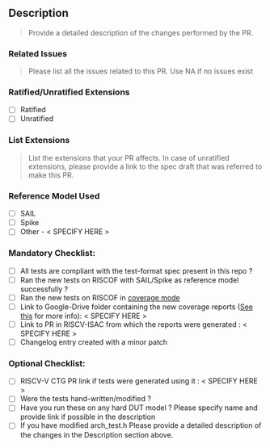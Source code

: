 <FOR DOC UPDATES FILL ONLY DESCRIPTION AND RELATED ISSUES SECTION AND REMOVE THE OTHERS>

## Description

> Provide a detailed description of the changes performed by the PR.

### Related Issues

> Please list all the issues related to this PR. Use NA if no issues exist

### Ratified/Unratified Extensions

- [ ] Ratified
- [ ] Unratified

### List Extensions

> List the extensions that your PR affects. In case of unratified extensions, please provide a link to the spec draft that was referred to make this PR.

### Reference Model Used

- [ ] SAIL
- [ ] Spike
- [ ] Other - < SPECIFY HERE >

### Mandatory Checklist:

  - [ ] All tests are compliant with the test-format spec present in this repo ?
  - [ ] Ran the new tests on RISCOF with SAIL/Spike as reference model successfully ?
  - [ ] Ran the new tests on RISCOF in [coverage mode](https://docs.google.com/spreadsheets/d/1kYHKfZmSDmKRlSjKyRu-vJVfNVUDYSDgLT42q_Obbxw/edit?usp=sharing)
  - [ ] Link to Google-Drive folder containing the new coverage reports ([See this](https://github.com/riscv-non-isa/riscv-arch-test/blob/main/CONTRIBUTION.md#uploading-test-stats) for more info): < SPECIFY HERE >
  - [ ] Link to PR in RISCV-ISAC from which the reports were generated : < SPECIFY HERE > 
  - [ ] Changelog entry created with a minor patch

### Optional Checklist:

  - [ ] RISCV-V CTG PR link if tests were generated using it : < SPECIFY HERE >
  - [ ] Were the tests hand-written/modified ?
  - [ ] Have you run these on any hard DUT model ? Please specify name and provide link if possible in the description
  - [ ] If you have modified arch\_test.h Please provide a detailed description of the changes in the Description section above.
